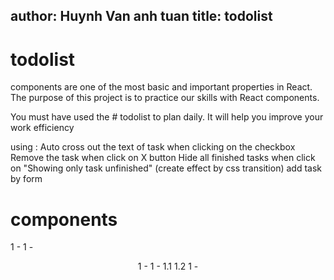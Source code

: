 author: Huynh Van anh tuan
title: todolist
---
# todolist
components are one of the most basic and important properties in React.
The purpose of this project is to practice our skills with React components.

You must have used the # todolist to plan daily. It will help you improve your work efficiency

using :
Auto cross out the text of task when clicking on the checkbox
Remove the task when click on X button
Hide all finished tasks when click on "Showing only task unfinished" (create effect by css transition)
add task by form
# components 
1 - <contianer>
 1 - <header>
  1 - <contianer>
   1 - <ListTask>
       1.1 <Task>
       1.2 <filter>
     1 - <Form>
